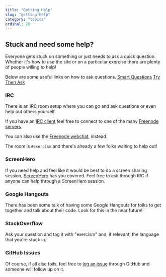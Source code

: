 ```yaml
---
title: "Getting Help"
slug: "getting-help"
category: "topics"
ordinal: 20
---
```


## Stuck and need some help?

Everyone gets stuck on something or just needs to ask a quick question. Whether it's how to use the site or on a particular exercise there are plenty of people willing to help!

Below are some useful links on how to ask questions.
[Smart Questions](http://www.catb.org/esr/faqs/smart-questions.html)
[Try Then Ask](https://blogs.akamai.com/2013/10/you-must-try-and-then-you-must-ask.html)

### IRC

There is an IRC room setup where you can go and ask questions or even help out others yourself.

If you have an [IRC client](http://en.wikipedia.org/wiki/Comparison_of_Internet_Relay_Chat_clients) feel free to connect to one of the many [Freenode servers](https://freenode.net/irc_servers.shtml).

You can also use the [Freenode webchat](https://webchat.freenode.net/), instead.

The room is ```#exercism``` and there's already a few folks waiting to help out!

### ScreenHero

If you need help and feel like it would be best to do a screen sharing session, [ScreenHero](http://screenhero.com/) has you covered. Feel free to ask through IRC if anyone can help through a ScreenHero session.

### Google Hangouts

There has been some talk of having some Google Hangouts for folks to get together and talk about their code. Look for this in the near future!

### StackOverflow

Ask your question and tag it with "exercism" and, if relevant, the language that you're stuck in.

### GitHub Issues

Of course, if all else fails, feel free to [log an issue](https://github.com/exercism/exercism.io/issues/new) through GitHub and someone will follow up on it.
